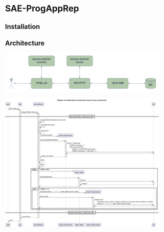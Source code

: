# SAE-ProgAppRep

## Installation




## Architecture
![shéma archi](doc/img/shema1.svg)

![shéma bd](doc/img/bloquer_table_restau7.svg)




